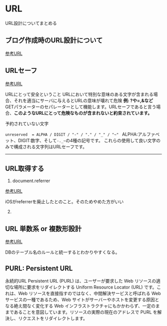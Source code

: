# URL

URL設計についてまとめる

## ブログ作成時のURL設計について
[参考URL](ブログ作成時のWordPressのURL設計について)

## URLセーフ

[参考URL](https://jp.quora.com/JWT%E3%81%AE%E3%82%88%E3%81%86%E3%81%AAURL%E3%82%BB%E3%83%BC%E3%83%95%E3%81%AA%E3%83%88%E3%83%BC%E3%82%AF%E3%83%B3-URL%E3%82%BB%E3%83%BC%E3%83%95%E3%81%A3%E3%81%A6%E3%81%AA%E3%82%93%E3%81%A7%E3%81%99%E3%81%8B)

URLにとって安全ということ
URLにおいて特別な意味のある文字が含まれる場合、それを適当にサーバに与えるとURLの意味が壊れて危険
**例: ?や=,&など**
GETパラメーターのセパレーターとして機能します。URLセーフであると言う場合、**このようなURLにとって危険なものが含まれないと約束されています。**

予約されていない文字

`unreserved  = ALPHA / DIGIT / "-" / "." / "_" / "~" `
ALPHA:アルファベット、DIGIT:数字、そして`-._~`の4種の記号です。
これらの使用して良い文字のみで構成される文字列はURLセーフです。

---

## URL取得する

1. document.referrer

[参考URL](https://developer.mozilla.org/ja/docs/Web/API/Document/referrer)

iOSがreferrerを廃止したとのこと。そのためやめた方がいい

2. 

## URL 単数系 or 複数形設計

[参考URL](https://human-nature.hatenablog.com/entry/2016/10/15/130135)

DBのテーブル名のルールと統一するとわかりやすくなる。

## PURL: Persistent URL

永続的URL
Persistent URL (PURL) は、ユーザーが要求した Web リソースの適切な場所に要求をリダイレクトする Uniform Resource Locator (URL) です。これは、Web リソースを直接指すのではなく、中間解決サービスと呼ばれる Web サービスの一種であるため、Web サイトがサーバーやホストを変更する原因となる絶え間なく変化する Web インフラストラクチャにもかかわらず、一定のままであることを意図しています。リソースの実際の現在のアドレスで PURL を解決し、リクエストをリダイレクトします。